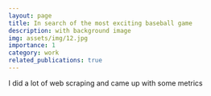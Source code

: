 ```yaml
---
layout: page
title: In search of the most exciting baseball game
description: with background image
img: assets/img/12.jpg
importance: 1
category: work
related_publications: true
---
```


I did a lot of web scraping and came up with some metrics